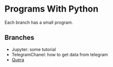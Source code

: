 # Programs With Python

Each branch has a small program.

## Branches

 - Jupyter: some tutorial
 - TelegramChanel: how to get data from telegram
 - [Quera](https://quera.ir/dashboard/)
